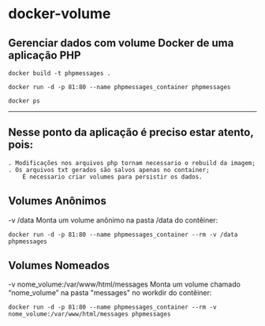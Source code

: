# docker-volume
Gerenciar dados com volume Docker de uma aplicação PHP
---
`docker build -t phpmessages .`

`docker run -d -p 81:80 --name phpmessages_container phpmessages`

`docker ps`

---
## Nesse ponto da aplicação é preciso estar atento, pois: 
	. Modificações nos arquivos php tornam necessario o rebuild da imagem;
	. Os arquivos txt gerados são salvos apenas no container;
		É necessario criar volumes para persistir os dados.

## Volumes Anônimos
-v /data Monta um volume anônimo na pasta /data do contêiner:

`docker run -d -p 81:80 --name phpmessages_container --rm -v /data phpmessages`

## Volumes Nomeados
-v nome_volume:/var/www/html/messages Monta um volume chamado “nome_volume” na pasta "messages" no workdir do contêiner:

`docker run -d -p 81:80 --name phpmessages_container --rm -v nome_volume:/var/www/html/messages phpmessages`
